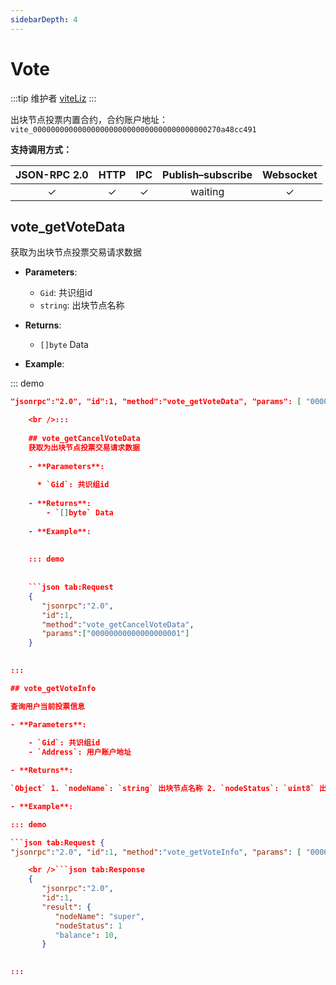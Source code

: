 ```yaml
---
sidebarDepth: 4
---
```

# Vote

:::tip 维护者 [viteLiz](https://github.com/viteLiz) :::

出块节点投票内置合约，合约账户地址： `vite_000000000000000000000000000000000000000270a48cc491`

**支持调用方式：**

| JSON-RPC 2.0 |   HTTP   |   IPC    | Publish–subscribe | Websocket |
|:------------:|:--------:|:--------:|:-----------------:|:---------:|
|   &#x2713;   | &#x2713; | &#x2713; |      waiting      | &#x2713;  |

## vote_getVoteData

获取为出块节点投票交易请求数据

- **Parameters**:
    
    - `Gid`: 共识组id
    - `string`: 出块节点名称

- **Returns**:
    
    - `[]byte` Data

- **Example**:

::: demo

```json tab:Request {  
"jsonrpc":"2.0", "id":1, "method":"vote_getVoteData", "params": [ "00000000000000000001", "super" ] }

    <br />:::
    
    ## vote_getCancelVoteData
    获取为出块节点投票交易请求数据
    
    - **Parameters**: 
    
      * `Gid`: 共识组id
    
    - **Returns**: 
        - `[]byte` Data
    
    - **Example**:
    
    
    ::: demo
    
    
    ```json tab:Request
    {  
       "jsonrpc":"2.0",
       "id":1,
       "method":"vote_getCancelVoteData",
       "params":["00000000000000000001"]
    }
    

:::

## vote_getVoteInfo

查询用户当前投票信息

- **Parameters**:
    
    - `Gid`: 共识组id
    - `Address`: 用户账户地址

- **Returns**:

`Object` 1. `nodeName`: `string` 出块节点名称 2. `nodeStatus`: `uint8` 出块节点注册状态：1 有效 2 无效 3. `balance`: `big.Int` 用户账户余额

- **Example**:

::: demo

```json tab:Request {  
"jsonrpc":"2.0", "id":1, "method":"vote_getVoteInfo", "params": [ "00000000000000000001", "vite_a5a7f08011c2f0e40ccd41b5b79afbfb818d565f566002d3c6" ] }

    <br />```json tab:Response
    {  
       "jsonrpc":"2.0",
       "id":1,
       "result": {
          "nodeName": "super",
          "nodeStatus": 1
          "balance": 10,
       }
    

:::